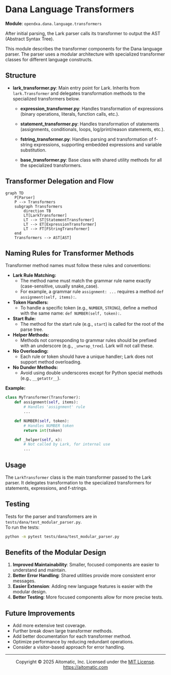 # Dana Language Transformers 

**Module**: `opendxa.dana.language.transformers`

After initial parsing, the Lark parser calls its transformer to output the AST (Abstract Syntax Tree).

This module describes the transformer components for the Dana language parser. The parser uses a modular architecture with specialized transformer classes for different language constructs.

## Structure

- **lark_transformer.py**: Main entry point for Lark. Inherits from `lark.Transformer` and delegates transformation methods to the specialized transformers below.

    - **expression_transformer.py**: Handles transformation of expressions (binary operations, literals, function calls, etc.).

    - **statement_transformer.py**: Handles transformation of statements (assignments, conditionals, loops, log/print/reason statements, etc.).

    - **fstring_transformer.py**: Handles parsing and transformation of f-string expressions, supporting embedded expressions and variable substitution.

    - **base_transformer.py**: Base class with shared utility methods for all the specialized transformers.

## Transformer Delegation and Flow

```mermaid
graph TD
    P[Parser]
    P --> Transformers
    subgraph Transformers
        direction TB
        LT[LarkTransformer]
        LT --> ST[StatementTransformer]
        LT --> ET[ExpressionTransformer]
        LT --> FT[FStringTransformer]
    end
    Transformers --> AST[AST]
```

## Naming Rules for Transformer Methods

Transformer method names must follow these rules and conventions:

- **Lark Rule Matching:**
  - The method name must match the grammar rule name exactly (case-sensitive, usually snake_case).
  - For example, a grammar rule `assignment: ...` requires a method `def assignment(self, items):`.
- **Token Handlers:**
  - To handle a specific token (e.g., `NUMBER`, `STRING`), define a method with the same name: `def NUMBER(self, token):`.
- **Start Rule:**
  - The method for the start rule (e.g., `start`) is called for the root of the parse tree.
- **Helper Methods:**
  - Methods not corresponding to grammar rules should be prefixed with an underscore (e.g., `_unwrap_tree`). Lark will not call these.
- **No Overloading:**
  - Each rule or token should have a unique handler; Lark does not support method overloading.
- **No Dunder Methods:**
  - Avoid using double underscores except for Python special methods (e.g., `__getattr__`).

**Example:**

```python
class MyTransformer(Transformer):
    def assignment(self, items):
        # Handles 'assignment' rule
        ...

    def NUMBER(self, token):
        # Handles NUMBER token
        return int(token)

    def _helper(self, x):
        # Not called by Lark, for internal use
        ...
```

## Usage

The `LarkTransformer` class is the main transformer passed to the Lark parser. It delegates transformation to the specialized transformers for statements, expressions, and f-strings.

## Testing

Tests for the parser and transformers are in `tests/dana/test_modular_parser.py`.  
To run the tests:

```bash
python -m pytest tests/dana/test_modular_parser.py
```

## Benefits of the Modular Design

1. **Improved Maintainability**: Smaller, focused components are easier to understand and maintain.
2. **Better Error Handling**: Shared utilities provide more consistent error messages.
3. **Easier Extension**: Adding new language features is easier with the modular design.
4. **Better Testing**: More focused components allow for more precise tests.

## Future Improvements

- Add more extensive test coverage.
- Further break down large transformer methods.
- Add better documentation for each transformer method.
- Optimize performance by reducing redundant operations.
- Consider a visitor-based approach for error handling.

---
<p align="center">
Copyright © 2025 Aitomatic, Inc. Licensed under the <a href="../../../LICENSE.md">MIT License</a>.<br/>
<a href="https://aitomatic.com">https://aitomatic.com</a>
</p> 